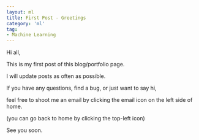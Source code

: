 ```yaml
---
layout: ml
title: First Post - Greetings
category: 'ml'
tag:
- Machine Learning
---
```




Hi all,

This is my first post of this blog/portfolio page.

I will update posts as often as possible.

If you have any questions, find a bug, or just want to say hi, 

feel free to shoot me an email by clicking the email icon on the left side of home.

(you can go back to home by clicking the top-left icon)  

See you soon.   

 


 
